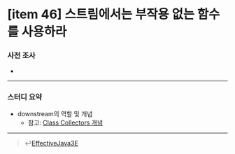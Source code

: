 # [item 46] 스트림에서는 부작용 없는 함수를 사용하라 
### 사전 조사 
- 

---

### 스터디 요약 
- downstream의 역할 및 개념
  - 참고: [Class Collectors 개념](https://docs.oracle.com/javase/8/docs/api/java/util/stream/Collectors.html)

---

> :leftwards_arrow_with_hook:[EffectiveJava3E](/EffectiveJava3E/README.md)

